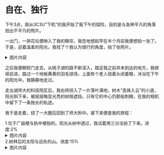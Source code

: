 # 自在、独行
<p class='ins'>下午3点，刚从3C3U"下机"的我开始了我下午的探险，目的是与各种平凡的角落拍出不平凡的照片。</p>
<p class='ins'>一出门，一排花坛便映入了我的眼帘，我忽地想起早在半个月前我便想拍一张了。于是，迎着温柔的阳光，我找了个我认为很行的角度，拍了张照片。</p>
<details>
    <summary>图片内容</summary>
    <img src="/imgs/walk_alone/0.jpg" title="绘制版本" />
    <img src="/imgs/walk_alone/0_or.jpg" title="实际版本" />
</details>
<p class='ins'>之后我便朝校门走去，从桃子湖的路不断深入，踏足我之前并未到达的地方，我继续前进，路过一个地板黄黄的羽毛球场，上面有个老人扭着头闭着眼，沐浴在下午的阳光中。我静静地走过。</p>
<p class='ins'>走出湖师大的科技院区后，我右转拐入了一片落叶满地，树木“高耸入云”的小道，阳光斜下来，被层层略显光秃的树枝遮挡，只有它的中心仍那般刺眼，在我的相机中留下了一条拖长的轨迹。</p>
<p class='ins'>我于是走着，绕了一大圈后回到了师大附中。接下来便是我的旅程：</p>
1.位于广益楼与执中楼拍的。阳光从树中透过，我试着用三分法拍了下来。<span class='ps'>进度:2%</span>
<details>
    <summary>图片内容</summary>
    <img src="/imgs/walk_alone/1.jpg" title="绘制版本" />
    <img src="/imgs/walk_alone/1_or.jpg" title="实际版本" />
    <img src="/imgs/walk_alone/prog_1.jpg" title="路线图" />
</details>
2.树林后的太阳与远处的山。<span class='ps'>进度:15%</span>
<details>
    <summary>图片内容</summary>
    <img src="/imgs/walk_alone/2.jpg" title="绘制版本" />
    <img src="/imgs/walk_alone/2_or.jpg" title="实际版本" />
    <img src="/imgs/walk_alone/prog_2.jpg" title="路线图" />
</details>
